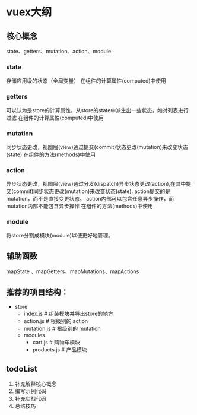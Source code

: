 # vuex大纲
## 核心概念
state、getters、mutation、action、module

### state
存储应用级的状态（全局变量）
在组件的计算属性(computed)中使用

### getters
可以认为是store的计算属性，从store的state中派生出一些状态，如对列表进行过滤
在组件的计算属性(computed)中使用

### mutation
同步状态更改，视图层(view)通过提交(commit)状态更改(mutation)来改变状态(state)
在组件的方法(methods)中使用

### action
异步状态更改，视图层(view)通过分发(dispatch)异步状态更改(action),在其中提交(commit)同步状态更改(mutation)来改变状态(state).
action提交的是mutation，而不是直接变更状态。
action内部可以包含任意异步操作，而mutation内部不能包含异步操作
在组件的方法(methods)中使用

### module
将store分割成模块(module)以便更好地管理。

## 辅助函数
mapState 、mapGetters、mapMutations、mapActions

## 推荐的项目结构：
- store
  - index.js                  # 组装模块并导出store的地方
  - action.js                 # 根级别的 action
  - mutation.js               # 根级别的 mutation
  - modules
    - cart.js                 # 购物车模块
    - products.js             # 产品模块


## todoList
1. 补充解释核心概念
2. 编写示例代码
3. 补充实战代码
4. 总结技巧
